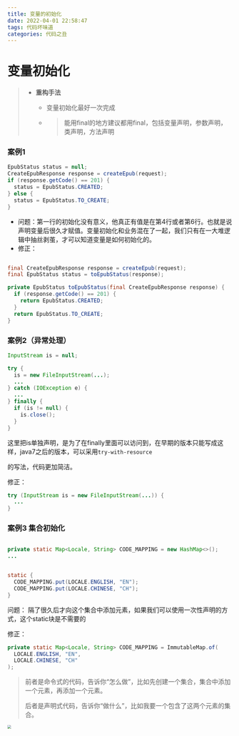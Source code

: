 ```yaml
---
title: 变量的初始化
date: 2022-04-01 22:58:47
tags: 代码坏味道
categories: 代码之丑
---
```


# 变量初始化

> - **重构手法**
>
>   - 变量初始化最好一次完成
>
>   - > 能用final的地方建议都用final，包括变量声明，参数声明，类声明，方法声明

### 案例1

```java
EpubStatus status = null;
CreateEpubResponse response = createEpub(request);
if (response.getCode() == 201) {
  status = EpubStatus.CREATED;
} else {
  status = EpubStatus.TO_CREATE;
}
```

- 问题：第一行的初始化没有意义，他真正有值是在第4行或者第6行。也就是说声明变量后很久才赋值。变量初始化和业务混在了一起，我们只有在一大堆逻辑中抽丝剥茧，才可以知道变量是如何初始化的。
- 修正：

```java

final CreateEpubResponse response = createEpub(request);
final EpubStatus status = toEpubStatus(response);

private EpubStatus toEpubStatus(final CreateEpubResponse response) {
  if (response.getCode() == 201) {
    return EpubStatus.CREATED;
  }
  return EpubStatus.TO_CREATE;
}
```



### 	案例2（异常处理）

```java
InputStream is = null;

try {
  is = new FileInputStream(...);
  ...
} catch (IOException e) {
  ...
} finally {
  if (is != null) {
    is.close(); 
  }
}
```

这里把is单独声明，是为了在finally里面可以访问到，在早期的版本只能写成这样，java7之后的版本，可以采用`try-with-resource`

的写法，代码更加简洁。

修正：

```java
try (InputStream is = new FileInputStream(...)) {
  ...
}
```

### 案例3 集合初始化

```java

private static Map<Locale, String> CODE_MAPPING = new HashMap<>();
...


static {
  CODE_MAPPING.put(LOCALE.ENGLISH, "EN");
  CODE_MAPPING.put(LOCALE.CHINESE, "CH");
}
```

问题： 隔了很久后才向这个集合中添加元素，如果我们可以使用一次性声明的方式，这个static块是不需要的

修正：

```java
private static Map<Locale, String> CODE_MAPPING = ImmutableMap.of(
  LOCALE.ENGLISH, "EN",
  LOCALE.CHINESE, "CH"
);
```

> 前者是命令式的代码，告诉你“怎么做”，比如先创建一个集合，集合中添加一个元素，再添加一个元素。
>
> 后者是声明式代码，告诉你“做什么”，比如我要一个包含了这两个元素的集合。

<img src="https://tva1.sinaimg.cn/large/e6c9d24ely1h0xl4gnkf5j20u011vn0m.jpg" style="zoom:50%;" />

